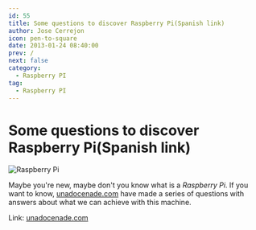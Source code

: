 ```yaml
---
id: 55
title: Some questions to discover Raspberry Pi(Spanish link)
author: Jose Cerrejon
icon: pen-to-square
date: 2013-01-24 08:40:00
prev: /
next: false
category:
  - Raspberry PI
tag:
  - Raspberry PI
---
```


# Some questions to discover Raspberry Pi(Spanish link)

![Raspberry Pi](/images/01_RaspberryPi.jpg)

Maybe you're new, maybe don't you know what is a *Raspberry Pi*. If you want to know, [unadocenade.com](http://unadocenade.com) have made a series of questions with answers about what we can achieve with this machine.

Link: [unadocenade.com](http://unadocenade.com/una-docena-de-preguntas-para-descubrir-raspberry-pi/)